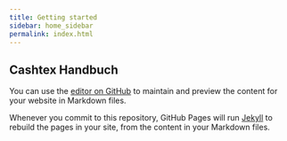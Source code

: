 ```yaml
---
title: Getting started
sidebar: home_sidebar
permalink: index.html
---
```


## Cashtex Handbuch

You can use the [editor on GitHub](https://github.com/gsdi/cashtex/edit/main/README.md) to maintain and preview the content for your website in Markdown files.

Whenever you commit to this repository, GitHub Pages will run [Jekyll](https://jekyllrb.com/) to rebuild the pages in your site, from the content in your Markdown files.
